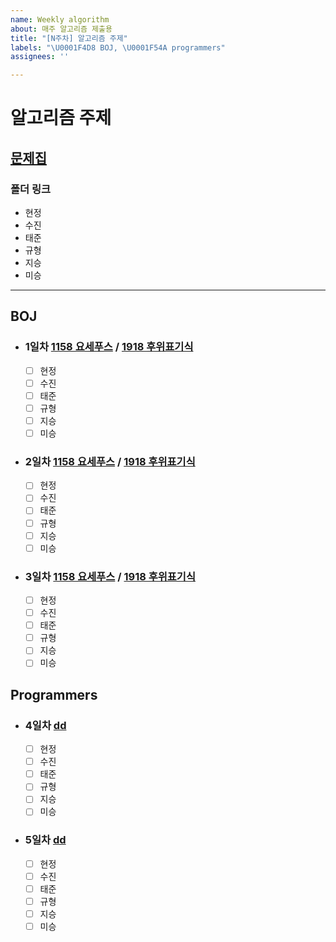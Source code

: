 ```yaml
---
name: Weekly algorithm
about: 매주 알고리즘 제출용
title: "[N주차] 알고리즘 주제"
labels: "\U0001F4D8 BOJ, \U0001F54A programmers"
assignees: ''

---
```


# 알고리즘 주제

## [문제집](링크)

### 폴더 링크
  - 현정
  - 수진
  - 태준
  - 규형
  - 지승
  - 미승
-------------

## BOJ
- ### 1일차 [1158 요세푸스](https://www.acmicpc.net/problem/1158) / [1918 후위표기식](https://www.acmicpc.net/problem/1918)
  - [ ] 현정
  - [ ] 수진
  - [ ] 태준
  - [ ] 규형
  - [ ] 지승
  - [ ] 미승

- ### 2일차 [1158 요세푸스](https://www.acmicpc.net/problem/1158) / [1918 후위표기식](https://www.acmicpc.net/problem/1918)
  - [ ] 현정
  - [ ] 수진
  - [ ] 태준
  - [ ] 규형
  - [ ] 지승
  - [ ] 미승

- ### 3일차 [1158 요세푸스](https://www.acmicpc.net/problem/1158) / [1918 후위표기식](https://www.acmicpc.net/problem/1918)
  - [ ] 현정
  - [ ] 수진
  - [ ] 태준
  - [ ] 규형
  - [ ] 지승
  - [ ] 미승

## Programmers
- ### 4일차 [dd](dd)
  - [ ] 현정
  - [ ] 수진
  - [ ] 태준
  - [ ] 규형
  - [ ] 지승
  - [ ] 미승

- ### 5일차 [dd](dd)
  - [ ] 현정
  - [ ] 수진
  - [ ] 태준
  - [ ] 규형
  - [ ] 지승
  - [ ] 미승
